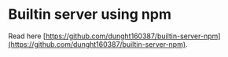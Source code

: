 Builtin server using npm
========================
Read here [https://github.com/dunght160387/builtin-server-npm](https://github.com/dunght160387/builtin-server-npm).
